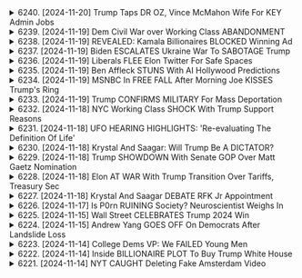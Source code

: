 <details>
<summary>6240. [2024-11-20] Trump Taps DR OZ, Vince McMahon Wife For KEY Admin Jobs</summary><br>

<a href="https://www.youtube.com/watch?v=C3Mo6YqVpM4" target="_blank">
    <img src="https://img.youtube.com/vi/C3Mo6YqVpM4/maxresdefault.jpg" 
        alt="[Youtube]" width="200">
</a>

# Trump Taps DR OZ, Vince McMahon Wife For KEY Admin Jobs

好的，以下是這段文字的重點整理，分成幾個小節，並以條列式呈現：

**一. 梅迪凱優勢 (Medicare Advantage) 總體評論**

*   **定義與概念:** 梅迪凱優勢計畫是指在傳統梅迪凱計畫之下，透過私人保險公司提供額外保障或服務，旨在更有效地管理健康風險和醫療成本。
*   **優點:** 
    *   可能提供傳統梅迪凱未涵蓋的保障 (如視力、聽力、牙科)。
    *   強調預防保健和健康促進，鼓勵早期發現和管理健康問題。
    *   透過健康管理計畫和激勵方案，可能降低醫療成本，提升整體健康水平。
*   **缺點:**
    *   可能存在隱含風險，如保障範圍有限、預先授權要求、網絡限制、理賠流程繁瑣。
    *   部分計畫可能以誘人的廣告作為噱頭，吸引民眾加入，但實際保障卻不盡如人意。
    *   若管理不善，可能淪為追求利潤而非提升健康水平的工具。

**二. 梅迪凱優勢計畫的可能發展方向**

*   **普及率上升:** 根據估計，特朗普政府時期梅迪凱優勢計畫的覆蓋範圍有望達到75%，將梅迪凱系統推向近乎完全私有化的狀態。
*   **政策調整：** 未來CMS（醫療保險和醫療補助服務中心）的領導人（如奧茲博士）可能積極推廣梅迪凱優勢計畫，透過修改法規、加大宣傳力度、提供優惠補助等方式鼓勵民眾加入。
*   **潛在的腐敗風險：** 若缺乏有效監督，梅迪凱優勢計畫可能淪為追求利潤而非提升健康水平的工具，對醫療資源的合理利用和患者的權益保障造成威脅。

**三. 常規梅迪凱計畫(Traditional Medicare)的現状與潜在改进**

*   **現有缺點：** 常規梅迪凱計畫在視力、聽力、牙科方面存在保障不足問題。
*   **潜在改进方案：**
    *   **擴大保障範圍：** 將視力、聽力、牙科纳入保障範圍，提升整體保障水平。
    *   **積極預防保健：** 加強健康促進和疾病預防工作，鼓勵定期健康檢查和早期發現治療。
*   **潛在的優勢：** 通過改革和完善，可以更好地滿足患者的醫療需求，提升醫療保障的可持續性。

**四. 對話與反思**

*   **客觀的分析：** 不宜過於貶低或理想化梅迪凱優勢計畫，應客觀分析其優缺點，提出建設性意見。
*   **平衡發展：** 在推動梅迪凱優勢計畫發展的同時，不應忽視常規梅迪凱計畫的價值，應保持平衡發展，共同構建完善的醫療保障體系。
*   **監督與改革：** 加強對梅迪凱優勢計畫的監督，防止利益集團操縱和濫用，确保患者的權益得到保障。

希望以上整理對您有所幫助！
</details>

<details>
<summary>6239. [2024-11-19] Dem Civil War over Working Class ABANDONMENT</summary><br>

<a href="https://www.youtube.com/watch?v=5iCYLjJ3s1A" target="_blank">
    <img src="https://img.youtube.com/vi/5iCYLjJ3s1A/maxresdefault.jpg" 
        alt="[Youtube]" width="200">
</a>

# Dem Civil War over Working Class ABANDONMENT

## 談話重點整理：美國選舉後與民主黨未來方向分析

此段談話核心為分析美國近期選舉結果 (尤其是對民主黨的衝擊)，以及對其未來發展方向的建議。以下為重點整理：

**1. 選舉慘敗分析：**

*  目前民主黨策略與選民脫節。 傾向於傾聽精英階層的聲音，而非普通民眾的關注與需求。
*  未能有效回應美國民眾普遍面臨的經濟危機，例如通膨以及生活成本高漲等問題。
*   黨內對機構本身以及政治內鬥的討論，遠多於關注普通民眾的生活。

**2. 對民主黨未來發展的建議：**

*  **重新聚焦勞工階級與社區需求：** 
    *  應將重點擺在那些真正感受到經濟壓力、生活困頓的人們。 
    *  強調與地方社區、工會之間的連結，切入真正能改變人民生活的面向。
*  **建立積極的奮鬥組織：**
    *  需要願意積極對抗川普與共和黨，並介入勞工階級實際生活，提供支持的鬥爭組織。
    *  不只需要關注精英階級的討論，而是聚焦於能真正影響人民生活的議題。
*  **重視地方層面的政治參與：**
    *  講者分享自身成長背景，強調父母皆為工會成員，並描述街坊從民主黨勢力範圍轉向支持共和黨的過程，揭示忽略地方政治參與的後果。
* **反思黨內領導層：**
     * 講者質疑拉姆·伊馬紐 (Rahm Emanuel) 等過去的政治人物是否適合領導現今的民主黨，需要重新評估領導層及其政策方向。

**3. 對拉姆·伊馬紐出任民主黨黨主席的看法：**

*  講者對拉姆·伊馬紐出任民主黨黨主席持保留態度，認為其政治風格與現今黨內需要有所不同。
*  質疑伊馬紐的政治經驗和背景，以及其與草根民眾之間的聯繫。

**總結:**

講者認為，民主黨需要重新評估自身策略，並更加注重勞工階級和社會基層的需求。 聚焦於人民日常生活、建立積極的鬥爭組織、並選擇能真正代表人民利益的領導人，才能走出困境，重新贏得人民的信任。
</details>

<details>
<summary>6238. [2024-11-19] REVEALED: Kamala Billionaires BLOCKED Winning Ad</summary><br>

<a href="https://www.youtube.com/watch?v=ey1-qkznUyE" target="_blank">
    <img src="https://img.youtube.com/vi/ey1-qkznUyE/maxresdefault.jpg" 
        alt="[Youtube]" width="200">
</a>

# REVEALED: Kamala Billionaires BLOCKED Winning Ad

以下是原文的清晰、客觀重點整理，使用條列式格式分小節歸納：

**一、文章核心論點：**

*   文章主要批評民主黨內部存在著為了迎合捐款人和企業利益，而放棄原本進步政策的現象。
*   批評了紐約時報的文章（作者傑頓），該文試圖將民主黨在選舉中的失敗歸咎於左翼運動，掩蓋其自身為迎合既得利益而進行妥協的行為。
*   文章強調，民主黨需要學習對既得利益說「不」，才能實現真正進步的政策目標。

**二、對民主黨策略的具體批评：**

*   **價格操縱問題：**卡玛拉·哈里斯最初支持禁止價格操縱，但被企業捐款人和商業盟友施壓，最終妥協淡化相關政策，並撤回對資本利得稅增稅的提議。
*   **反托拉斯政策：**拜登政府的反托拉斯政策（由雷納·卡恩主導）受到民主黨捐款人和既得利益集團的強烈反對。文章批評傑頓試圖將此歸咎於左翼運動。
*   **政策妥協：** 民主黨為了迎合捐款人，放棄了原本在經濟政策上的進步方向，例如限制價格操縱、提高資本利得稅、反托拉斯等。

**三、對紐約時報文章（作者傑頓）的批評：**

*   **歪曲事實：** 傑頓的文章試圖將民主黨在選舉中的失敗歸咎於左翼運動，掩蓋民主黨自身因為迎合捐款人利益而進行的政策妥協。
*   **指責左翼：** 傑頓的文章將左翼運動描繪成破壞選舉的罪魁禍首，忽視了那些真正阻礙進步政策推行的既得利益集團。
*   **迴避事實：** 文章批評傑頓試圖淡化企業對民主黨政策的影響，並將政策妥協歸咎於理想化的左翼運動。

**四、文章強調的重點：**

*   **對既得利益說「不」：** 民主黨必須學會對那些阻礙進步政策推行的捐款人、企業家和腐敗的權力結構說「不」。
*   **進步政策優先：** 民主黨應該將進步政策放在首位，而非為了迎合捐款人而放棄自身的原則。
*   **透明度與問責制：** 文章呼籲建立一個更加透明和健全的政治體系，讓那些阻礙進步政策的利益集團受到問責。

**五、其他觀點：**

*   文章引用作者吉特所說，哈里斯更大的問題在於，被捐款人說服她放棄了原本的強烈經濟改革主張，而為了迎合利益者。
*   文章提到，一項廣告曾被評為高度有效，但由於捐贈者的反對，從未播放。

總體而言，文章主要批判民主黨為了迎合既得利益，而放棄進步政策的傾向，並呼籲建立一個更加透明和負責的政治體系。
</details>

<details>
<summary>6237. [2024-11-19] Biden ESCALATES Ukraine War To SABOTAGE Trump</summary><br>

<a href="https://www.youtube.com/watch?v=Le0vQDNejlw" target="_blank">
    <img src="https://img.youtube.com/vi/Le0vQDNejlw/maxresdefault.jpg" 
        alt="[Youtube]" width="200">
</a>

# Biden ESCALATES Ukraine War To SABOTAGE Trump

以下是对以上长篇文本的要点归纳，以正式语言并采用结构化格式：

**I. 总体情况与战争分析**

*   **战争长期化的风险:** 讲话人认为乌克兰冲突已经持续太久，并且看不到结束的迹象，对冲突的持续时间表示担忧。
*   **战略失误与机遇丧失:** 讲话者指出, 早期有机会解决冲突，但由于决策失误和缺乏远见，错失了良机。
*   **各方政治意图:** 讲话者认为, 冲突的复杂性不仅在于军事层面，还涉及到各方的政治诉求和利益博弈, 特别是民主党对维持冲突的兴趣。
*   **战争对选民的影响:** 乌克兰战争已成为影响选民情绪, 左右投票意向的重要因素, 导致选民对民主党不满。

**II. 美国政治与选举影响**

*   **拜登政府的重点:** 批评拜登政府过于关注对乌克兰的支持，而忽视了国内民生问题, 如通货膨胀、住房问题等。
*   **对共和党候选人特朗普的分析：** 讲话者对特朗普在乌克兰冲突上的立场表示怀疑，认为他可能会根据政治需求改变立场，而非纯粹基于原则。
*   **对美国媒体的态度：** 认为美国主流媒体对乌克兰问题的报道未能全面反映情况，存在偏颇。
*   **右翼和左翼对美国外交政策的批评:** 批评欧洲的右翼和左翼政党都在对美国的政策表达不满, 特别是在对乌克兰的支持上。

**III. 冲突各方局势与前景**

*   **俄罗斯的适应性:** 指出俄罗斯在承受了制裁和压力后, 已经适应并找到了应对方法。
*   **战争的持久化:** 警告冲突可能会持续很长时间，对全球格局产生重大影响。
*   **加拿大局势：** 反映了加拿大对持续支持乌克兰的犹豫，认为其政治反弹可能导致加拿大放弃支持。

**IV. 主要论点总结与建议：**

*   **对拜登政府的批评：** 认为拜登政府的对乌克兰支持是其失败的原因之一。
*   **对特朗普的质疑：** 认为特朗普可能为了个人政治目标调整对乌克兰冲突的态度。
*   **独立媒体的重要性：** 呼吁支持独立媒体，并指出独立媒体在传递真相方面的重要性。
*   **关注国内民生：** 强调关注国内经济问题和民生需求, 呼吁政治家重视国家内部问题。
</details>

<details>
<summary>6236. [2024-11-19] Liberals FLEE Elon Twitter For Safe Spaces</summary><br>

<a href="https://www.youtube.com/watch?v=ckx6Dgci7ao" target="_blank">
    <img src="https://img.youtube.com/vi/ckx6Dgci7ao/maxresdefault.jpg" 
        alt="[Youtube]" width="200">
</a>

# Liberals FLEE Elon Twitter For Safe Spaces

## 文本重點摘要

**核心論點：** 此段文本探討了當代美國政治環境下網路社群（尤其是社交媒體）與政治參與、信息傳播以及兩者互動關係的演變與影響。作者指出，過往認為社群參與只為「舒適區」政治活動的見解，已然改變，如今網路與現實的界線模糊，積極參與網路文化已成為影響政治結果的關鍵因素。

**一、 政治消費模式的轉變**

* **傳統與新興的政治參與方式：** 傳統的政治參與通常以閱讀《紐約時報》、收看 MSNBC 或 FOX News 等主流政治新聞媒體為主。而新的政治參與方式則更多藉由梗圖、文化現象、氛圍等網路元素。
* **選民行為的區分：**  2024年總統大選中，政治媒體的「重度消費者」傾向於投票給卡瑪拉・哈里斯，而僅透過網路梗圖等方式獲取信息的選民則更傾向於投票給川普。
* **網路參與的重要性：** 網路參與已不再局限於政治活動的「舒適區」，積極參與網路文化已成為影響政治結果的重要手段。

**二、網路社群的生態演變**

* **過往的誤解：** 曾有觀點認為僅透過網路社群參與政治活動（例如轉發推文或評論）並無實際意義。
* **網路社群力量的覺醒：** 網路社群的力量已不容忽視。例如，川普的勝利與大量網路梗圖傳播有關。
* **生態系統的多樣性：** 網路生態系統需要多元的參與者，包括「重度轉發者」和「積極回覆者」。

**三、網路文化與主流媒體**

* **主流媒體的挑戰：** mainstream媒體在網路文化面前面臨挑戰，網路文化已成為左右政治局勢的關鍵力量。
* **網路文化的影響力：**  網路文化對政治產生深刻影響，要想在政治舞台上取得成功，就必須參與網路文化。
* **左派網路參與的重要性：** 左派必須積極參與網路文化，與主流媒體競爭。

**四、烏克蘭事件的反思**

* **虛擬參與的局限性：**  在現實紛爭的戰場上，僅僅透過網路轉發信息或支持言論，無法與實際的戰場士兵相提並論。
* **網路的真實性：**  網路已與現實世界無異，網路上的政治參與同樣真實有效。

**五、媒體生態系統的崩潰與重塑**

* **新時代的來臨：** 由於媒體生態系統的崩潰、Podcast選舉興起、以及馬斯克收購Twitter等因素，我們已步入一個新時代。
* **網路參與的必要性：** 左派必須積極參與網路文化，並與右派競爭。

**六、總結：** 網路文化已經改變了現代政治的運作方式，左派必須積極擁抱並參與其中，才能夠在政治舞台上取得成功。
</details>

<details>
<summary>6235. [2024-11-19] Ben Affleck STUNS With AI Hollywood Predictions</summary><br>

<a href="https://www.youtube.com/watch?v=p6bOWn5ykvc" target="_blank">
    <img src="https://img.youtube.com/vi/p6bOWn5ykvc/maxresdefault.jpg" 
        alt="[Youtube]" width="200">
</a>

# Ben Affleck STUNS With AI Hollywood Predictions

好的，這是基於提供的文字內容的重點摘要，以小節和項目列表示達：

**核心論點：人工智慧對藝術與娛樂行業的影響**

*   **內容摘要:** 討論了人工智慧（AI）技術在娛樂行業（特別是電影和電視）日益普及的問題。
*   **主要關注點：** 參與者擔心 AI 可能會導致內容平庸化，藝術價值降低。
*   **對比觀點：** 一方面，參與者承認AI的潛力，但強調對保護創造性工作和確保藝術價值的重要性。另一方面，他們指出，即使在AI時代，仍存在大量商業化和品質平庸的內容。

**具體議題與討論細節**

*   **AI內容的品質與數量：** 與會者指出，目前流媒體平台上有大量平庸，劣質的內容（特別是卡通和兒童節目），這些內容雖然品質不高，但觀看次數卻很高。
*   **商業與藝術的衝突：** 討論了娛樂行業的商業利益與藝術追求之間的矛盾。部分人士認為，AI 技術可能會加劇這種矛盾，導致更多平庸的商業作品出現。
*   **演員/職人權益保護：** 演員（如班·艾佛列克）呼籲保護創意工作者的權益，避免AI取代人類工作，並強調維持藝術的創造性。
*   **產業轉型威脅：** 擔心AI技術可能導致許多娛樂行業從業員失業，對勞斯福斯市的服務業造成重大衝擊（如餐飲服務業）。

**參與者觀點**

*   **班·艾佛列克：** 表達對保護創意工作和藝術價值、避免AI取代人類工作的擔憂。
*   **其他參與者：** 認同AI技術可能對藝術造成負面影響，並強調保護創意工作者權益的重要性。

**總結：**

本次討論的核心問題是AI技術對娛樂行業的影響，以及如何保護藝術價值、創意工作者權益和行業多元性。參與者普遍認為，應該在擁抱新技術的同時，採取措施避免AI對藝術和創造力造成負面影響。
</details>

<details>
<summary>6234. [2024-11-19] MSNBC In FREE FALL After Morning Joe KISSES Trump's Ring</summary><br>

<a href="https://www.youtube.com/watch?v=9H6kjQ1TEFo" target="_blank">
    <img src="https://img.youtube.com/vi/9H6kjQ1TEFo/maxresdefault.jpg" 
        alt="[Youtube]" width="200">
</a>

# MSNBC In FREE FALL After Morning Joe KISSES Trump's Ring

## 對話重點整理：美國政治媒體格局的轉變

此段對話主要關注美國政治媒體格局的變化、不同媒體平台的觀點呈現，以及獨立媒體的興起與挑戰。以下是重點整理：

**一、 民主黨的困境與媒體親金富層的現象**

*   **選民基礎轉變：** 民主黨的傳統支持基層正在變化，金富層（富有的白人）已成為該黨重要的支持者。
*   **媒體立場：** MSNBC 等媒體傾向於迎合金富層的觀點，例如對特朗普的評論過於嚴苛，認為媒體未充分「正常化」特朗普。
*   **內部矛盾：** 即使在 MSNBC 等主流媒體內部，對如何應對特朗普和政治議題也存在分歧。

**二、 獨立媒體的興起與挑戰**

*   **獨立媒體的增加：** YouTube、Podcast平台等獨立媒體正在崛起，提供與主流媒體不同的觀點和分析。
*   **生態系統與動機：** 各平台有其獨特的生態系統和動機，影響內容的呈現方式。例如，藍色抵抗派等在YouTube上擁有不同的用戶群和評論模式。
*   **媒體角色差異：** 不同媒體擅長於不同的分析，例如Pod Save America更善於分析事件，而非深入探究原因。
*   **主流媒體的抵制：** MSNBC等主流媒體口頭上支持增加獨立媒體的數量，但實際上很少給予合作機會。

**三、 媒體格局轉變的影響**

*   **主流媒體影響力下降：** 儘管主流媒體仍在傳播信息，但其對輿論的支配力正在下降。
*   **觀點多樣化：** 獨立媒體提供的多樣化觀點正在挑戰主流媒體的壟斷地位。
*   **新興媒體平台的重要性上升：** YouTube和Podcast等新興媒體平台正在成為重要的信息來源和輿論鬥爭場所。
*  **受眾轉移：** 受眾開始轉向新的媒體平台尋找信息，以補充或取代傳統媒體。

**四、 潛在的媒體生態系統**

*   **資訊來源多樣化：** 聽眾開始尋求其他資訊來源，如YouTube頻道、播客及獨立媒體平台。
*  **媒體生態系統差異化：**由於YouTube的特殊生態系統和盈利模式，藍色抵抗派等媒體人物在該平台上的評論模式與其他平台存在差異。

**總結**

對話總體反映了美國媒體格局正在經歷轉變，獨立媒體正在崛起，並對主流媒體的影響力構成挑戰。 這種轉變可能導致受眾觀點更加多樣化和複雜，並對美國政治生態產生深遠影響。
</details>

<details>
<summary>6233. [2024-11-19] Trump CONFIRMS MILITARY For Mass Deportation</summary><br>

<a href="https://www.youtube.com/watch?v=mlH7txByPvA" target="_blank">
    <img src="https://img.youtube.com/vi/mlH7txByPvA/maxresdefault.jpg" 
        alt="[Youtube]" width="200">
</a>

# Trump CONFIRMS MILITARY For Mass Deportation

## 關於特朗普過渡團隊及人事動向的重點整理 (基於訪談內容)

**一、過渡隊伍主要派系與權力鬥爭:**

*   **忠誠心與派系鬥爭：** 儘管特朗普重視忠誠度，過渡隊伍內部存在多個爭奪影響力的派系。這些派系各有立場、支持者及爭取目標。
*   **財務部爭奪：** 財務部職位成為主要競逐焦點，幾位候選人持續爭奪。
    *   **斯科特 (Scott):** 原本被視為最主要的財務部領跑者。
    *   **霍華德 (Howard):** 獲得伊隆·馬斯克的公開支持，積極爭奪職位，但可能與特朗普產生摩擦，因其過度展現自我 (爭奪鎂光燈)。
*   **商業部爭奪：** 與財務部類似，也存在競爭，但似乎不如財務部激烈。
*   **HHS (衛生及公共服務部)：** 羅伯特·F·肯尼迪 Jr. 的支持者正在爭奪該職位。

**二、關鍵人物 & 人事動向：**

*   **伊隆·马斯克 (Elon Musk):** 與霍華德關係密切，公開表示支持其競逐財務部職位。
*   **馬克·卢比奥 (Marco Rubio) 和 马特·盖茨 (Matt Gaetz):** 這些人物的存在表明了派系鬥爭的複雜性。
*   **J.D. Vance (J·D·瓦恩斯):** 策略性保持低調，重心轉向與議員建立關係，可能擔任副總統的重要幕僚，負責聯絡議會。
*   **奥米德•马利克 (Оmid Malik):**長期支持特朗普的大捐助者。
*   **塔克·卡尔森 (Tucker Carlson):**  也參與支持關鍵人事任命。

**三、特朗普的決策動機:**

*   **重視忠誠：**  儘管內部存在派系，忠誠度仍然是特朗普的重要指標。
*   **熱衷於戲劇性：**  他喜歡身邊的戲劇性和支持者，但同時不喜歡過度試圖控制情勢或搶奪鎂光燈的人。
*   **優先級明確：** 他最關注的是尋找能執行其政策 (例如，大范围驱逐出境) 的幕僚。

**四、人事安排原則:**

*   **工作性質决定重要性：**  对于一些注重经济的職位，忠誠度可能不如政策執行力重要。
*   **幕後關係重要：** 特朗普可能更願意任命那些有能力在議會建立良好關係的人，例如J.D Vance。

**五、整體觀察：**

*   過渡期尚短 (15天左右)，各派系博弈仍在持續。
*   人事安排受到派系、個人忠誠度、政策執行力等多重因素影響。
*   特朗普的個性和決策風格對人事安排產生重大影響。
</details>

<details>
<summary>6232. [2024-11-18] NYC Working Class SHOCK With Trump Support Reasons</summary><br>

<a href="https://www.youtube.com/watch?v=8blohCXRS88" target="_blank">
    <img src="https://img.youtube.com/vi/8blohCXRS88/maxresdefault.jpg" 
        alt="[Youtube]" width="200">
</a>

# NYC Working Class SHOCK With Trump Support Reasons

以下為文章重點整理，以正式用語和條列格式呈現：

**一、選舉結果分析與爭議點**

*   **微小差距：** 2024年選舉結果，主要關鍵州的選票差距微乎其微（威斯康辛州約三萬票、密西根州約八萬票、賓州約十二萬票），凸顯了少數選民流失可能造成的決定性影響。
*   **選民流失可能原因：** 文章探討多個可能導致選民流失的原因，包括：
    *   **年輕選民：** 若年輕選民對投票興致缺缺，可能影響選舉結果。
    *   **伊斯蘭教選民：** 一些伊斯蘭教選民可能轉向支持特朗普，因其認為特朗普更能代表自身訴求。
    *   **勞工階級選民：** 勞工階級選民可能因對民主黨政策感到失望而棄票或轉換支持對象。
*   **戰爭議題的影響：** 文章強調，民主黨過於重視海外戰爭（烏克蘭、加沙、中東），而忽略了國內經濟需求，可能導致選民對其失去信任。
*   **特朗普的勝選可能性：**儘管特朗普不配勝選，且已任命立場強硬的外交政策團隊，但民主黨仍有責任為此敗選負責。

**二、民主黨的戰略失敗**

*   **疏於關心國內經濟：** 民主黨過於關注國際紛爭，而忽略了國內經濟問題，使選民質疑其為人民爭取福祉的能力。
*   **未能有效傳達信息：** 民主黨在政治競選中傾向于使用抽象概念而非直接關切選民的切身利益，使其信息難以打動選民。
*   **忽視特定群體的訴求：** 民主黨在加沙議題上缺乏明確立場，未能充分迎合年輕選民和伊斯蘭教徒的訴求。
*   **訊息傳達失敗：**哈里斯競選團隊沒有有效回應對待同性戀相關的廣告批判，未能有效傳達民主黨的價值觀。
*   **過度關注「身份政治」：** 民主黨過於關注「身份政治」，未能吸引更廣泛的選民。

**三、加沙議題的關鍵影響**

*   **「道德崩潰」的象徵：** 加沙問題被視為民主黨「民主偽善」、「道德崩潰」和「勞工階層流失」的象徵。
*   **年輕選民和伊斯蘭教徒的關鍵：** 加沙議題對年輕選民的投票意向和伊斯蘭教徒的政治立場產生重大影響。
*   **民主黨的缺失：**民主黨未能容納在民主黨全國代表大會上發言的巴勒斯坦裔演講者。

**四、策略性建議**

*   **聚焦國內經濟：** 民主党应将注意力更多地转移到国内经济问题，解决民众的实际需求。
*   **有效溝通：** 民主党应使用更直接、更贴近民众的语言，清晰地表达其关注的问题和政策。
*   **包容性政策：** 民主党应制定包容性政策，迎合更广泛的选民群体。
</details>

<details>
<summary>6231. [2024-11-18] UFO HEARING HIGHLIGHTS: 'Re-evaluating The Definition Of Life'</summary><br>

<a href="https://www.youtube.com/watch?v=HDhEZTT-RWE" target="_blank">
    <img src="https://img.youtube.com/vi/HDhEZTT-RWE/maxresdefault.jpg" 
        alt="[Youtube]" width="200">
</a>

# UFO HEARING HIGHLIGHTS: 'Re-evaluating The Definition Of Life'

## 關於UFO/UAP 公聽會及相關文件的重點摘要

以下是從文本中提取的要點，以正式的、有構造的方式摘要呈現：

**I. 公聽會目的和背景**

*   **透明度目標**: 公聽會旨在推動關於不明空中現象（UAP，過去稱為UFO）的調查的公共透明度，並將相關資料納入議會紀錄。
*   **長期資訊隱瞞**: 議會成員及公眾普遍認為，關於UAP的資訊長期被軍方以及政府機構所隱瞞。
*   **情報與安全性考慮**:  公聽會內容涵蓋了UAP對國家安全和情報收集的潛在影響。 擔心UAP可能具有無力化核武器設施的能力，使得情報與準備狀態成為核心討論內容。
*   **政治因素**:  討論涉及不同政治層面的態度，以及未來可能的發展，尤其是下一次的總統選舉。

**II. “聖潔星系”(Immaculate Constellation) 項目及文件**

*   **保密項目揭露**: 公聽會討論到名為“聖潔星系”的特殊機密計畫(SAP – Special Access Program)，這是政府官方承認，但未公開的項目。
*   **記錄存在爭議**: 將“聖潔星系”的文件紀錄於議會紀錄存在爭議，包括文件驗證、紀錄完整性以及資料可信度等問題。
*   **文件內容**: “聖潔星系”文件為12頁，由Michael Shelenger提交，揭露了政府存在並未被公開、非授權的特殊機密計畫。

**III. 重要人物及評論**

*   **魯比奧與UAP支持者**: 上議員馬可·魯比奧被認定為UAP支持者，他的情報委員會有高度警戒，並持續關注相關報告。
*   **政員與官僚的態度**: 許多政員及軍方官僚長期對UAP持有懷疑態度，或者認為其為虚假信息。
*   **前政府官員和揭露者**: David Grusch, Christopher Mel, 以及David Fravor等前政府官員和揭露者現身，公開分享了關於UAP的經歷，增加了資訊透明度。
*   **川普的潛在作用**: 討論了下任總統選舉，以及川普若當選，在解密UAP相關文件方面的潛在影響。

**IV. 總結**

*   **進展有限但有意義**: 此次公聽會被認為在獲得实质性解密方面進展有限，但對於推動公共透明度，並為未來相關調查做準備，仍具有重要意義。
*   **持續的挑戰**: 關於UAP資訊的解密與公眾知情，仍面臨著資訊驗證、政治因素、以及官僚體系等多方面的挑戰。
*   **未來期望**: 觀察未來是否能獲得更多關於UAP的資訊，以及在解密過程中能取得更大的進展。
</details>

<details>
<summary>6230. [2024-11-18] Krystal And Saagar: Will Trump Be A DICTATOR?</summary><br>

<a href="https://www.youtube.com/watch?v=fDLCVLGEgMc" target="_blank">
    <img src="https://img.youtube.com/vi/fDLCVLGEgMc/maxresdefault.jpg" 
        alt="[Youtube]" width="200">
</a>

# Krystal And Saagar: Will Trump Be A DICTATOR?

## 對話重點整理：對美國政治現狀與未來走向的分析

本次對話深入探討了特朗普總統連任後，美國政治及社會可能發生的變化，並對抗衡力量的削弱、潛在的政治後果、以及民眾對政治態度的轉變，進行了細緻的分析。以下是主要重點的整理：

**一、現有抗衡力量的衰落與政治風險**

*   **抵抗基礎的消失：** 過去對特朗普政府施加壓力的抵抗力量（例如「通俄門事件」、特定抗議群體）正在減弱甚至消失，這意味著對他的權力制約力量減少。
*   **合法性的確認：** 特朗普總統的連任，表明他得到了民主選舉的肯定，增加了其統治的合法性，使得對其權力挑戰的依據減少。
*   **對立陣營的妥協與被動：** 一些在野黨或批判勢力出現了放棄抵抗的傾向，例如承認選舉結果，或接受現狀，這可能加劇政治極化和權力失衡。

**二、對政治態度的解讀和可能的後果**

*   **民意的極端化和報復心：** 許多選民，特別是支持特朗普的選民，渴望看到現有系統被打破，並對社會問題進行徹底改變，甚至帶有報復心理。
*   **對強大行政權力的偏好：** 民眾普遍對強大的行政權力持開放態度，他們希望政府能夠有效地解決問題，而不受過多制約。
*   **政治極化和社會撕裂：** 美國社會的政治極化日益加劇，各個群體的利益和價值觀衝突日益嚴重，可能導致社會進一步撕裂。
*   **對「被動接受」態度的擔憂：** 一些人認為，在野黨或批判勢力的妥協，可能暗示著他們對現狀的被動接受，缺乏積極的抵抗和改變的意志。

**三、潛在的政治走向與影響**

*   **強大行政權力的鞏固：** 特朗普政府可能會利用其政治優勢，進一步鞏固其權力，推行其政策議程。
*   **社會政策的轉變：** 在移民、宗教等問題上，可能會出現更激進的政策變化，例如大規模種族裔驅逐、對特定宗教群體的打壓等。
*   **系統性變革的可能性：** 如果美國社會對現有系統的不滿情緒持續升溫，且缺乏有效的制衡力量，可能會導致更深層次的政治和社會變革。
*   **權威政治的蔓延：** 政治參與者對權威式領導的青睞將可能導致政治權力更加集中。

**四、對未來政治的思考**

*   **對現有政治制度的反思：**美國選民對政治制度感到失望，並希望看到一些根本性的改變。
*   **對政治參與的重新思考：**未來需要重新思考政治參與的方式，以更好地維護民主價值和公民權益。
*   **對潛在風險的警惕：**對權威主義、極端主義等政治勢力的警惕，以避免美國社會走向歧途。

總體而言，本次對話呈現出一個充滿不確定性和挑戰的政治圖景。美國社會似乎正處於一個轉折點，其未來走向取決於各種政治力量之間的博弈和互動。
</details>

<details>
<summary>6229. [2024-11-18] Trump SHOWDOWN With Senate GOP Over Matt Gaetz Nomination</summary><br>

<a href="https://www.youtube.com/watch?v=IoPSRSurmeY" target="_blank">
    <img src="https://img.youtube.com/vi/IoPSRSurmeY/maxresdefault.jpg" 
        alt="[Youtube]" width="200">
</a>

# Trump SHOWDOWN With Senate GOP Over Matt Gaetz Nomination

以下為針對文本的重點整理，運用正式用語並以條列格式呈現：

**一、事件概述與核心指控**

*   **性侵指控**：文本涉及對一名女性的性侵指控，暗示受害者與皮特·希克斯（Pete Hegseth）存在關係。
*   **政治操弄**：事件被認為是針對特定個體或團體的政治攻勢，可能旨在破壞其聲譽或影響選舉。

**二、皮特·希克斯的角色與背景**

*   **政治立場**：希克斯被描述為一名強烈支持唐納·川普（Donald Trump）的媒體人物，過往曾為福克斯新聞（Fox News）撰稿。
*   **意識形態轉變**：希克斯的政治立場被指出存在演變，從最初的反戰立場轉向親俄羅斯及支持伊拉克戰爭。
*   **與川普總統的關係**：希克斯被認為與川普總統關係密切，可能因此成為政治攻擊目標。

**三、川普政府的官僚體系與人事安排問題**

*   **官僚體系的複雜性**：文本強調美國政府官僚體系的規模龐大，且內部存在多樣觀點，難以完全受單一領導掌控。
*   **人事任命的風險**：川普總統在人事任命上傾向於重用意識形態一致者，但這可能導致政府政策方向偏離，甚至造成意料之外的負面後果。
*   **意識形態與政策獨立性**：即使是與川普總統立場一致的人選，其個性及固有的意識形態可能對政策執行產生影響。

**四、外部干預的潛在風險**

*   **政治攻擊的動機與目的**：外部勢力可能利用性侵指控等手段，對特定政治人物進行攻擊，以達到干預選舉或破壞對手聲譽的目的。
*   **信息戰的複雜性**：現代政治鬥爭越來越多地依賴於信息戰，真假難辨，容易混淆視聽，操縱輿論。
*    **媒體角色的多樣性**：各媒體對於事件的呈現及角度不同，因此需要對所有資訊進行審核與獨立思考，避免落入單一視角的陷阱。

**五、政府機構的權力制衡與獨立運作**

*   **官僚體系自主性**：政府內部各機構仍有一定程度的自主運作空間，即使總統有所指示，也不一定能完全貫徹。
*   **權力制衡機制**：美國的權力制衡機制旨在防止任何人或團體濫用權力，但也可能造成行政效率低下，難以快速回應外部挑戰。
*   **政策制定過程的複雜性**：政策制定受到多方因素影響，包括政治考量、經濟壓力、社會民意等，任何微小的變更都可能引發連鎖反應。



**注釋：**以上是基於文本的總結，並未對事件的真相做出任何判斷。
</details>

<details>
<summary>6228. [2024-11-18] Elon AT WAR With Trump Transition Over Tariffs, Treasury Sec</summary><br>

<a href="https://www.youtube.com/watch?v=PsN-RGdkIc8" target="_blank">
    <img src="https://img.youtube.com/vi/PsN-RGdkIc8/maxresdefault.jpg" 
        alt="[Youtube]" width="200">
</a>

# Elon AT WAR With Trump Transition Over Tariffs, Treasury Sec

好的，以下是根據您提供的文本整理出的重點摘要，以小節和條列式的格式呈現：

**一、關稅和貿易政策**

*   **潛在的關稅舉措：** 特朗普可能考慮對所有國家實施自動20%的關稅。
*   **共和黨的反對：** 在國會內部，共和黨成員可能對全面關稅採取阻力，若特朗普實施，可能會引發內鬥。
*   **國家安全關稅範例：** 過去已實施針對特定商品（例如大豆）的基於國家安全考量的關稅。

**二、聯邦預算和支出**

*   **「授權」理論（Empowerment）：** 拉斯·沃特(Rus Vought)等特朗普團隊成員一直在探索「授權」的法律理論，即總統可以停止最初由國會批准的支出項目，若認為該項目已過時或無效。
*   **「2025 項目」(Project 2025)：** 拉斯·沃特之前參與了「2025 項目」，可能會在新的預算監督職位上推動該理論的應用。
*   **與國會的衝突潛在：** 總統利用「授權」理論可能與國會產生重大憲法對決。

**三、新法律理論與委員會**

*   **Doge 委員會的潛力：** 由伊隆·穆斯克和維維克·拉馬薩瓦米組建的委員會，可能被賦予更大影響力，而不僅是一個提出建議的諮詢委員會。
*   **法律理論應用：** 委員會可能提出新的法律理論，並要求國會採取行動，但國會可能拒絕配合。

**四、預算調整的可能性**

*   **從其他項目轉移資金：** 團隊可能會試圖通過將資金從其他項目轉移到優先項目（如邊境牆）來調整聯邦預算。
*   **最高法院的介入：** 如果國會質疑這些預算調整，可能會尋求最高法院的裁決，以驗證其做法在法律上的可行性。

**五、總體評估**

*   **政策風險：** 特朗普的貿易和財政政策存在潛在的政治和法律風險，可能導致執政團隊與國會的衝突。
*   **最高法院的影響力：** 最高法院的立場可能對這些政策的實施產生重要影響。
*   **創新策略：** 特朗普團隊可能會嘗試新的法律策略和手段，以推動其政策目標。

總的來說，文本描繪出一種潛在的、積極變革的政府執政風格，但同時也暗示著與既定體系之間的摩擦和衝突。
</details>

<details>
<summary>6227. [2024-11-18] Krystal And Saagar DEBATE RFK Jr Appointment</summary><br>

<a href="https://www.youtube.com/watch?v=u9fKMfBOpEI" target="_blank">
    <img src="https://img.youtube.com/vi/u9fKMfBOpEI/maxresdefault.jpg" 
        alt="[Youtube]" width="200">
</a>

# Krystal And Saagar DEBATE RFK Jr Appointment

## 訪談內容重點整理：美國政治時局、權力轉型與未來展望

以下針對訪談內容，以正式用語、小節歸納、以及條列格式整理重點：

**I. 權力轉型與任命人選**

* **特朗普總統權限**: 訪談中強調，即使美國總統權力巨大，仍然需要受到制衡。然而，特朗普總統掌握了相當大的權力，並可能利用休會權進行任命，繞過上院審查，實現個人意願。
* **潛在內閣成員**: 針對傳言中特朗普擬任的各類人選（包含具爭議或立場不一致者），訪談者認為特朗普傾向於納入多元意見，以便整合力量。
* **權力制衡下的風險**: 即使有制衡機制，特朗普掌握的權力仍然可能引發風險，特別是在關鍵機構的任命上。

**II. 潛在任命人選的政治考量**

* **墮胎議題**: 特朗普可能提名對墮胎議題持開放態度的人選，這可能引發親生命團體的強烈不滿，因為FDA對藥物墮胎的管控至關重要。
* **政治妥協的必要性**: 鑑於種種政治考量，即使在意識形態上存在分歧，特朗普也可能選擇與不同團體妥協的人選。
* **多元化任命的可能性**: 訪談者揣測特朗普傾向於納取多元意見，以整合各方力量。

**III. 美國民眾不滿與潛在政治變局**

* **社會普遍不滿**: 美國社會普遍存在對現有體制的不滿，這種不滿可能是促使民眾支持劇烈變革的根源。
* **對現有體制之反感**: 許多選民對現有系統感到厭倦，甚至希望徹底摧毀它，這種情緒可能是促使他們投機性地支持某些候選人/政策的原因。
* **特朗普得益於不滿情緒**: 特朗普總統能夠巧妙地抓住和利用民眾的不滿情緒，以鞏固自身支持者。

**IV. 可能的政治結果與未來展望**

* **政治實驗性**: 觀點認為，目前美國政治形勢處於一種實驗階段。
* **對失敗實驗結果的容忍**: 訪談者暗示，即便實驗失敗，也可能促使人們更深入地了解現有體制的問題與不足。
* **支持徹底變革**: 訪談者表示，對現有制度感到失望，支持對體制進行徹底變革。

**V. 媒體與獨立新聞的重要性**

* **資訊來源的重要性**: 強調資訊獲取渠道的重要性，並鼓勵支持獨立新聞媒體。
* **支持獨立媒體發展**: 呼籲訂閱BreakingPoints進行贊助，以支持媒體的發展，並為讀者提供資訊。
* **媒體自由的必要性**: 宣揚媒體自由的重要性，鼓勵民眾關注獨立媒體，並支持其發展。

總而言之，訪談內容揭示了美國政治局勢的複雜性和不確定性，強調了權力轉型、社會不滿以及媒體自由對塑造未來政治格局的重要性。強調了社會對制度變革的渴望，以及支持獨立媒體的重要性。
</details>

<details>
<summary>6226. [2024-11-17] Is P0rn RUINING Society? Neuroscientist Weighs In</summary><br>

<a href="https://www.youtube.com/watch?v=-bj8OFO9qfM" target="_blank">
    <img src="https://img.youtube.com/vi/-bj8OFO9qfM/maxresdefault.jpg" 
        alt="[Youtube]" width="200">
</a>

# Is P0rn RUINING Society? Neuroscientist Weighs In

## Dr. Trish Le 訪談重點整理：成癮、大腦科學與療癒

**簡介:** 此訪談記錄了Dr. Trish Le 分享關於網路色情成癮、大腦功能、以及透過大腦導向科技進行療癒的觀點。

**I. 色情成癮的影響及嚴重性**

*   **勃起功能障礙(Erectile Dysfunction)：** 長期接觸網路色情會潛在性地導致男性勃起功能障礙。Dr. Le 說明，她觀察到許多長期受此困擾的患者，並且透過治療成功逆轉了症狀。
*   **成癮挑戰性：** 相較於其他成癮症（如酒精、尼古丁），網路色情成癮更難克服，往往需要專家的協助。
*   **負面情緒及行為：** 成癮行為可能導致孤立、逃避現實，並影響個人生活及人際關係。

**II. 大腦科學與網路色情的影響**

*   **大腦可塑性：** 大腦具有可塑性，表示功能失調的大腦模式可以透過訓練進行重新塑造。
*   **大腦導向科技 (Brain-oriented Technology)：** Dr.Le 的工作使用科技測量並訓練大腦，以從成癮中恢復並建立健康的愉悅模式。
*   **腦波圖譜(Brain Map)：** 透過腦波圖譜，可以看到大腦內的電能量模式，並在治療過程中追蹤變動與改善。

**III. 療癒及復原的可能性**

*   **100% 可逆轉：** Dr.Le堅信，透過大腦導向科技，長達十年的網路色情成癮影響是可以逆轉的。
*   **可測量的數據：** Dr.Le的工作重視可測量的數據，每個療程都記錄大腦的變化與改善，證明療程效果。
*   **專業協助的重要性：** 雖然有許多自助資源，但網路色情成癮往往需要專業的協助來克服。

**IV. 自助資源及獲取資訊管道**

*   **Dr. Trish Le 官方網站：** [drtrishle.com](drtrishle.com) 提供許多部落格文章及影片。
*   **YouTube頻道：** 提供近1500部影片，分享關於大腦科學、成癮成因、以及提供具體療程策略。
*   **自助資源 (例如：NoFap, Noof Fap November）：** 鼓勵人們戒除網路色情及自慰，是克服成癮的重要第一步。

**V. Dr.Le 的目標及願景**

*   **願景：** 打造一個充滿目標意識的人的社會，讓人們感受到生活的熱情與意義。
*   **目標: ** 幫助人們建立健康且充實的生活，減少對成癮行為的依賴，並擁有更快樂的人際關係。



希望以上整理能清晰呈現訪談內容重點，並幫助讀者了解相關信息。
</details>

<details>
<summary>6225. [2024-11-15] Wall Street CELEBRATES Trump 2024 Win</summary><br>

<a href="https://www.youtube.com/watch?v=0wVs9iQBheg" target="_blank">
    <img src="https://img.youtube.com/vi/0wVs9iQBheg/maxresdefault.jpg" 
        alt="[Youtube]" width="200">
</a>

# Wall Street CELEBRATES Trump 2024 Win

## モノポリーニュースレター「ビッグ」とポッドキャスト「オーガナイズド・マネー」による分析：トランプラプターの経済的影響と未来

**概要：** これはマット・ストーラー氏によるビデオスクリプトの要約で、2024年アメリカ大統領選挙以降のウォール街と経済への影響、特にトランプ政権の可能性のある経済政策の変化に焦点を当てています。

**I. 選挙結果とウォール街の反応**

*   **市場の反応:** トランプ氏の勝利後、株価が上昇し、ウォール街は楽観的な姿勢を示しています。これは、減税や規制緩和期待が市場を牽引したと見られます。
*   **企業権力への懸念:** ストーラー氏は、企業権力の集中と不均衡な経済政策の可能性について警鐘を鳴らしています。

**II. トランプ政権の経済政策の展望**

*   **ポピュリスト政策の可能性:** トランプ氏は選挙戦で、大手テクノロジー企業に対する批判や労働者階級への支持を表明していました。これらの政策をどこまで実行するかは、今後の政権運営にかかっています。
*   **規制緩和と競争:** 規制緩和が進めば、企業合併や独占が加速する可能性があります。これは、競争の減少や消費者にとって不利な状況に繋がる可能性があります。
*   **ポピュリスト政策と現実的な経済政策のバランス:**  ストーラー氏は、トランプ政権が本当にポピュリスト的経済政策を推進できるかについて懐疑的であり、現実的な経済政策と矛盾が生じる可能性を指摘しています。

**III. 反トラスト法と経済政策に対する不満**

*   **過去の政策の評価:** ストーラー氏は、過去の経済政策に対する不満を述べており、企業権力との闘いを怠ったとして、バイデン政権と以前の政権を批判しています。
*   **抗競争的慣行への懸念:** 企業間の競争を制限する慣行や、消費者に不当な負担をかける行為に対する批判を強められています。
*   **サブスクリプションや非競争契約の規制強化への期待:** 契約の自動更新などを制限するルールが撤回される可能性があります。

**IV. 結論と今後の展望**

*   **今後の動向に注目:** トランプ政権がどのような経済政策を進めるか、そしてそれが企業権力に与える影響に注目する必要があります。
*   **真のポピュリズムと結果の必要性:** トランプ政権が実際に労働者階級や中小企業を支援する姿勢を見せるかどうか、また、それが政策に具体的に反映されるかを検証する必要があります。
*   **継続的な政策と批判的な評価:** ストーラー氏は、経済政策を継続的に評価し、企業権力と不平等に対抗するための対策を講じる必要性を強調しています。

**参考文献：**
*   デイブ・ダヤンとの共同ポッドキャスト「Organized Money」
*   マーケットパワーフォーカスニュースレター（breakingpoints dcom）
</details>

<details>
<summary>6224. [2024-11-15] Andrew Yang GOES OFF On Democrats After Landslide Loss</summary><br>

<a href="https://www.youtube.com/watch?v=9uWLnLNJfSk" target="_blank">
    <img src="https://img.youtube.com/vi/9uWLnLNJfSk/maxresdefault.jpg" 
        alt="[Youtube]" width="200">
</a>

# Andrew Yang GOES OFF On Democrats After Landslide Loss

## 楊安澤訪談重點整理 (Breaking Points Podcast)

**一、政治現況與民主黨問題**

*   **選舉分析：** 目前的美國政治版圖呈現共和黨在州議會席次上佔多數，民主黨在美國參議院維持優勢的機會不高，結構性問題較為嚴峻。
*   **選制改革：** 準位投票（Ranked-Choice Voting）的推廣失敗，對第三大黨建立勢力構成阻礙。
*   **民主黨結構性問題：** 指控民主黨體制內的黨內高層、策略顧問等阻礙了改革。需要更深入的改革，不只是換人選。

**二、第三黨策略與前景**

*   **前進黨 (Forward Party) 定位：** 旨在吸引獨立派和兩大黨的改革派，尋求突破藍紅對立局面。
*   **選舉成果：** 前進黨已在地方選舉中獲得 25 個職位，是美國最大的第三黨，資源規模超越綠黨、自民黨。
*   **選戰策略：**
    *   **尋找戰略州：** 如 Dan Osborne 在內布拉斯卡州，Evan McMullin 在猶他州等，在紅色或搖擺州取得突破。
    *   **資源運用：** 吸引資源，例如迫使共和黨投入大量金錢對抗在內的 Dan Osborne，間接保護了其他候選人。

**三、楊安澤政治理念**

*   **反對建制派：** 強調不願成為權力機構的工具，並以工人階級的支持為核心。 認為現有制度無法解決根本問題。
*   **超越黨派界限：** 認為需要一個不陷入藍紅對立的政治方案。 吸引來自共和黨特朗普的支持者，因為其理念與體制內鬥爭不同。
*   **追求真實競爭與多元化:** 系統性的改革才能讓美國真正解決問題。

**四、未來發展方向**

*   **選制改革：** 優先推動順位選擇投票等選制改革，創造有利於第三黨崛起的環境。
*   **支持 Dan Osborne 等候選人：** 繼續支持能夠挑戰舊有格局的候選人，吸引資源和注意力。
*   **更深入的改革:** 除了換人選外，更需要更深層的改革。

**五、收聽及支持方式**

*   **楊安澤資訊管道：** 可在 major social media 平台關注，或访问 forward party.com 網站以了解前進黨的活動。
*   **支持 Breaking Points:** 建議點讚、留言、分享，或者订阅 Breaking Points 的每日通訊，並支持獨立媒體的發展。
</details>

<details>
<summary>6223. [2024-11-14] College Dems VP: We FAILED Young Men</summary><br>

<a href="https://www.youtube.com/watch?v=cp2A-4mqfR4" target="_blank">
    <img src="https://img.youtube.com/vi/cp2A-4mqfR4/maxresdefault.jpg" 
        alt="[Youtube]" width="200">
</a>

# College Dems VP: We FAILED Young Men

## 摘要: 針對民主黨的年輕男性選民策略分析

以下針對對話中討論的要點，提供客觀且結構化的整理：

**I. 背景與核心問題**

*   **年輕男性選民流失：** 民主黨正面臨年輕男性選民流失的問題，需要尋求更有效的方式與此群體溝通和接觸。
*   **新媒體影響：** 傳統新聞媒體 (CNN, MSNBC) 難以觸及此群體，新興媒體 (YouTube, 播客) 則擁有更高的影響力。
*   **政治討論型態轉變：** 長篇、自由對話型式的媒體節目，對於追求真實、深入討論的年輕選民更具吸引力。

**II. 現有策略與不足**

*   **傳統民主黨策略的侷限：** 民主黨傾向於避免與政治立場強烈或受爭議的媒體合作，導致缺乏與右翼及部分左翼媒體的溝通管道。
*   **黨內觀點分歧：** 即使是一些自由派媒體，也很少邀請民主黨人參與，導致未能有效地塑造黨的形象。
*   **缺乏積極參與：** 民主黨候選人和委員很少主動參與新興媒體節目，限制了接觸潛在選民的機會。

**III. 建議策略與關鍵人物**

*   **積極參與新媒體：** 鼓勵民主黨候選人積極參與如 Joe Rogan 的節目以及 Breaking Points 等新興媒體平台，進行深入、未經腳本的對話。
*   **擴大參與範圍：** 不僅要與左翼媒體合作，也要勇於與右翼媒體進行對話，擴大影響力。
*   **尋找模範人物：** 以 Bernie Sanders 和 Hasan Pellik 等人物為榜樣，他們積極參與新興媒體，並在爭議性議題上表達自己的觀點。
*   **Rokhanna (議員)：**  Rokhanna 被視為未來民主黨的代表人物，積極參與新興媒體的策略值得參考。
*   **強調議題與生活連結：**  將政策與年輕男性的生活需求連結，強調政策的實用價值，例如，如何幫助年輕男性創造美好的生活和事業等。
*   **打破黨內藩籬：** 鼓勵黨內人士勇於表達不同觀點，避免過度追求一致性，鼓勵更真實、坦誠的政治討論。

**IV. 核心觀點**

*   **真實性至關重要：** 年輕選民渴望真實、坦誠的政治人物和議題討論。
*   **改變溝通模式：**  需要採取更靈活、開放的溝通策略，超越傳統的政治宣傳。
*   **勇於接納反對聲：**  民主黨不應迴避與政治立場不同的媒體或個人進行對話，反而應將其視為增加影響力的機會。

總體而言，對話強調了民主黨需要積極擁抱新媒體，改變溝通策略，並勇於接納反對聲，才能重新吸引年輕男性的選民，並在激烈的政治環境中保持競爭力。
</details>

<details>
<summary>6222. [2024-11-14] Inside BILLIONAIRE PLOT To Buy Trump White House</summary><br>

<a href="https://www.youtube.com/watch?v=jcrF4boPq9M" target="_blank">
    <img src="https://img.youtube.com/vi/jcrF4boPq9M/maxresdefault.jpg" 
        alt="[Youtube]" width="200">
</a>

# Inside BILLIONAIRE PLOT To Buy Trump White House

以下是對上述文字內容的清晰、客觀重點整理：

**I. 背景與核心觀點：**

*   **主要論點：** 美國富豪（例如馬斯克）通過政治捐款及遊說手段，影響美國政府，確保自身利益最大化。與2016年對特朗普持謹慎態度的財閥相比，如今他們更加明確地支持他，並期待混亂局面下能獲益。
*   **重點關注者：** 億萬富豪，特別是埃倫·馬斯克，以及一些大型資本家和企業領袖。
*   **核心問題：** 富豪對美國政府政策的影響力過大，可能導致政府為其利益而非公眾利益服務。

**II. 富豪的政治影響力：**

*   **捐款與支持：** 富豪通過巨額捐款、遊說與政治行動委員會（PAC）來影響選舉結果與政策制定。
*   **遊說主題：** 削減稅收、緩解管制，以及在政策上反對工會。
*   **特別提及：** 聯邦勞工關係委員會(NLRB)被削弱，工會瓦解者得以不受制約。
*   **具體案例：**
    *   馬斯克與特朗普之間的合作越來越緊密，甚至被描述為“共同總統”。
    *   馬斯克的SpaceX獲得了巨額的政府合同，總計超過154億美元。
    *   加密貨幣行業受到遊說影響，政策傾向於放鬆監管。
    *   能源公司，特別是石油與天然氣企業，預期特朗普政府將放鬆環境法規。

**III. 2016年與2024年的差異：**

*   **2016年：** 企業界對特朗普持謹慎懷疑的態度，當時他們不確定特朗普會不會符合他們的期望。
*   **2024年：** 企業界對特朗普表現出明確的支持和熱情，他們相信特朗普能夠為他們提供利益。他們對混亂局面持樂觀態度，認為這將使他們更加安全和有利。

**IV. 特定富豪的收益：**

*   **馬斯克：** 從政府合同和補貼中收益巨大，並且可能被賦予行政權力，例如監督人事和外交。
*   **米利姆（ Miriam Adleson）：** 通過遊說實現以以色列為中心的政策議程。
*   **其他富豪：** 預期特朗普將進一步減少稅收，放鬆管制，並支持其商業利益。

**V. 擔憂與潛在影響：**

*   **政府偏袒：** 政府可能為少數富豪服務，犧牲公眾利益。
*   **缺乏監督：** 巨額的政府資金可能被濫用，或者缺乏有效的監督機制。
*   **免責與控制：** 富豪的權力過大，可能導致逃避法律責任和壟斷市場力量。
*   **民主制度的影響：** 富豪的影響力可能削弱民主制度的公平性和代表性。

希望這個重點整理對您有所幫助。
</details>

<details>
<summary>6221. [2024-11-14] NYT CAUGHT Deleting Fake Amsterdam Video</summary><br>

<a href="https://www.youtube.com/watch?v=G_zp9oucCOM" target="_blank">
    <img src="https://img.youtube.com/vi/G_zp9oucCOM/maxresdefault.jpg" 
        alt="[Youtube]" width="200">
</a>

# NYT CAUGHT Deleting Fake Amsterdam Video

## 對阿姆斯特丹衝突事件的深入分析與媒體報導問題 (總結)

以下是根據您所提供的文字內容，提煉出的清晰、客觀重點整理，以條列格式呈現：

**一. 事件概述:**

*   **衝突焦點:** 阿姆斯特丹一足球賽後爆發衝突，涉及足球迷（部分為反猶太勢力）向阿拉伯人群體喊出辱罵口號，並焚燒巴勒斯坦國旗。
*   **事件背景:** 衝突發生在足球比賽後，涉及球迷對立，涉及宗教、政治因素。
*   **潛在風險:** 部分觀察家認為有反猶太主義的威脅，以及對猶太人群體的敵意。

**二. 媒體報導問題與爭議:**

*   **報導偏差:** 媒體報導可能存在偏差，可能誇大或誤導事件的背景和實況，導致大眾對事件的理解產生偏差。
*   **敏感度問題:** 媒體的報導方式可能會加劇社會敏感度，或是對敏感議題的理解產生錯誤的導向。
*   **數字失實:** 媒體的數據可能存在不準確或過度誇大的情況，這會導致大眾對實際情況的錯誤理解，例如犯罪率、移民人數等數據的偏差。
*   **內部爭論:** 媒體內部可能對於事件的報導方向存在爭論，一些媒體可能在報導中偏向支持某些立場。
*   **左右翼立場：** 不同的媒體由於政治立場不同，對於同一事件的描述可能存在截然不同的立場，而這導致公眾對於實際發生的事情無法獲取客觀真實的資訊。

**三. 反猶太主義的疑慮與討論：**

*   **真實性與誇大:** 事件中存在反猶太主義的可能性，但媒體可能過度誇大或未經證實就報導，導致公眾恐慌。
*   **右翼勢力的利用：** 右翼勢力可能利用事件散布虛假信息，煽動仇恨，進一步加劇社會矛盾。
*   **資訊追蹤：** 由於資訊不對稱，公眾難以追蹤事件真相，對於右翼勢力傳播的不實資訊無從判別。

**四. 總體問題：**

*   **媒體責任：** 媒體在報導事件時應秉持客觀、公正的立場，避免夸大事實或散布虚假信息。
*   **公眾判斷力：** 公眾應具備獨立思考能力，不輕信媒體報導，多方收集信息，做出理性判斷。
*   **真實資訊：** 媒體應積極提供真實、客觀的信息，幫助公眾了解事件的真相，促进社会理性讨论。
*   **數據準確性：** 媒體應嚴格驗證數據的準確性，避免以失實的信息誤導公眾。

希望以上整理對您有所幫助。
</details>

